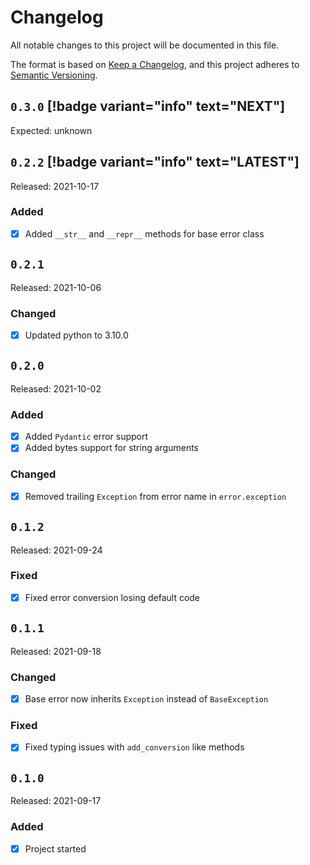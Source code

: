 # Changelog

All notable changes to this project will be documented in this file.

The format is based on [Keep a Changelog](https://keepachangelog.com/en/1.0.0/), and this project adheres
to [Semantic Versioning](https://semver.org/spec/v2.0.0.html).

## `0.3.0` [!badge variant="info" text="NEXT"]

Expected: unknown

## `0.2.2` [!badge variant="info" text="LATEST"]

Released: 2021-10-17

### Added

- [x] Added `__str__` and `__repr__` methods for base error class

## `0.2.1`

Released: 2021-10-06

### Changed

- [x] Updated python to 3.10.0

## `0.2.0`

Released: 2021-10-02

### Added

- [x] Added `Pydantic` error support
- [x] Added bytes support for string arguments

### Changed

- [x] Removed trailing `Exception` from error name in `error.exception`

## `0.1.2`

Released: 2021-09-24

### Fixed

- [x] Fixed error conversion losing default code

## `0.1.1`

Released: 2021-09-18

### Changed

- [x] Base error now inherits `Exception` instead of `BaseException`

### Fixed

- [x] Fixed typing issues with `add_conversion` like methods

## `0.1.0`

Released: 2021-09-17

### Added

- [x] Project started